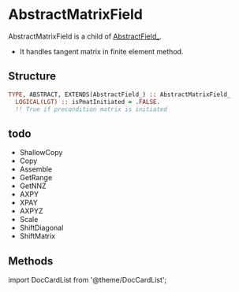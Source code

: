 # AbstractMatrixField

AbstractMatrixField is a child of [AbstractField\_](../AbstractField/AbstractField_.md).

- It handles tangent matrix in finite element method.

## Structure

```fortran
TYPE, ABSTRACT, EXTENDS(AbstractField_) :: AbstractMatrixField_
  LOGICAL(LGT) :: isPmatInitiated = .FALSE.
  !! True if precondition matrix is initiated
```

## todo

- ShallowCopy
- Copy
- Assemble
- GetRange
- GetNNZ
- AXPY
- XPAY
- AXPYZ
- Scale
- ShiftDiagonal
- ShiftMatrix

## Methods

import DocCardList from '@theme/DocCardList';

<DocCardList />
